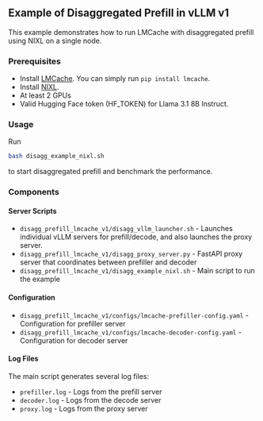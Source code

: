 ## Example of Disaggregated Prefill in vLLM v1

This example demonstrates how to run LMCache with disaggregated prefill using NIXL on a single node.

### Prerequisites

- Install [LMCache](https://github.com/LMCache/LMCache). You can simply run `pip install lmcache`.
- Install [NIXL](https://github.com/ai-dynamo/nixl).
- At least 2 GPUs
- Valid Hugging Face token (HF_TOKEN) for Llama 3.1 8B Instruct.

### Usage

Run
```bash
bash disagg_example_nixl.sh
```

to start disaggregated prefill and benchmark the performance.

### Components

#### Server Scripts
- `disagg_prefill_lmcache_v1/disagg_vllm_launcher.sh` - Launches individual vLLM servers for prefill/decode, and also launches the proxy server.
- `disagg_prefill_lmcache_v1/disagg_proxy_server.py` - FastAPI proxy server that coordinates between prefiller and decoder
- `disagg_prefill_lmcache_v1/disagg_example_nixl.sh` - Main script to run the example

#### Configuration
- `disagg_prefill_lmcache_v1/configs/lmcache-prefiller-config.yaml` - Configuration for prefiller server
- `disagg_prefill_lmcache_v1/configs/lmcache-decoder-config.yaml` - Configuration for decoder server

#### Log Files
The main script generates several log files:
- `prefiller.log` - Logs from the prefill server
- `decoder.log` - Logs from the decode server
- `proxy.log` - Logs from the proxy server